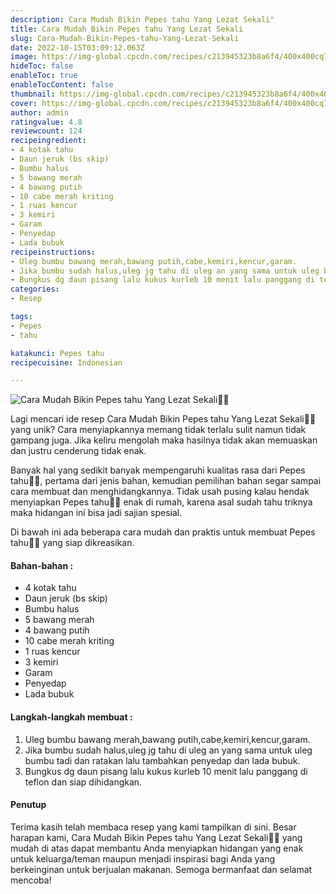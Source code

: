 ```yaml
---
description: Cara Mudah Bikin Pepes tahu Yang Lezat Sekali"
title: Cara Mudah Bikin Pepes tahu Yang Lezat Sekali
slug: Cara-Mudah-Bikin-Pepes-tahu-Yang-Lezat-Sekali
date: 2022-10-15T03:09:12.063Z
image: https://img-global.cpcdn.com/recipes/c213945323b8a6f4/400x400cq70/photo.jpg
hideToc: false
enableToc: true
enableTocContent: false
thumbnail: https://img-global.cpcdn.com/recipes/c213945323b8a6f4/400x400cq70/photo.jpg
cover: https://img-global.cpcdn.com/recipes/c213945323b8a6f4/400x400cq70/photo.jpg
author: admin
ratingvalue: 4.8
reviewcount: 124
recipeingredient:
- 4 kotak tahu
- Daun jeruk (bs skip)
- Bumbu halus
- 5 bawang merah
- 4 bawang putih
- 10 cabe merah kriting
- 1 ruas kencur
- 3 kemiri
- Garam
- Penyedap
- Lada bubuk
recipeinstructions:
- Uleg bumbu bawang merah,bawang putih,cabe,kemiri,kencur,garam.
- Jika bumbu sudah halus,uleg jg tahu di uleg an yang sama untuk uleg bumbu tadi dan ratakan lalu tambahkan penyedap dan lada bubuk.
- Bungkus dg daun pisang lalu kukus kurleb 10 menit lalu panggang di teflon dan siap dihidangkan.
categories:
- Resep

tags:
- Pepes
- tahu

katakunci: Pepes tahu
recipecuisine: Indonesian

---
```


![Cara Mudah Bikin Pepes tahu Yang Lezat Sekali👩‍🍳](https://img-global.cpcdn.com/recipes/c213945323b8a6f4/400x400cq70/photo.jpg)

Lagi mencari ide resep Cara Mudah Bikin Pepes tahu Yang Lezat Sekali👩‍🍳 yang unik? Cara menyiapkannya memang tidak terlalu sulit namun tidak gampang juga. Jika keliru mengolah maka hasilnya tidak akan memuaskan dan justru cenderung tidak enak.

Banyak hal yang sedikit banyak mempengaruhi kualitas rasa dari Pepes tahu👩‍🍳, pertama dari jenis bahan, kemudian pemilihan bahan segar sampai cara membuat dan menghidangkannya. Tidak usah pusing kalau hendak menyiapkan Pepes tahu👩‍🍳 enak di rumah, karena asal sudah tahu triknya maka hidangan ini bisa jadi sajian spesial.

Di bawah ini ada beberapa cara mudah dan praktis untuk membuat Pepes tahu👩‍🍳 yang siap dikreasikan.

<!--inarticleads1-->

#### Bahan-bahan :

- 4 kotak tahu
- Daun jeruk (bs skip)
- Bumbu halus
- 5 bawang merah
- 4 bawang putih
- 10 cabe merah kriting
- 1 ruas kencur
- 3 kemiri
- Garam
- Penyedap
- Lada bubuk

<!--inarticleads2-->

#### Langkah-langkah membuat :

1. Uleg bumbu bawang merah,bawang putih,cabe,kemiri,kencur,garam.
1. Jika bumbu sudah halus,uleg jg tahu di uleg an yang sama untuk uleg bumbu tadi dan ratakan lalu tambahkan penyedap dan lada bubuk.
1. Bungkus dg daun pisang lalu kukus kurleb 10 menit lalu panggang di teflon dan siap dihidangkan.

#### Penutup

Terima kasih telah membaca resep yang kami tampilkan di sini. Besar harapan kami, Cara Mudah Bikin Pepes tahu Yang Lezat Sekali👩‍🍳 yang mudah di atas dapat membantu Anda menyiapkan hidangan yang enak untuk keluarga/teman maupun menjadi inspirasi bagi Anda yang berkeinginan untuk berjualan makanan. Semoga bermanfaat dan selamat mencoba!